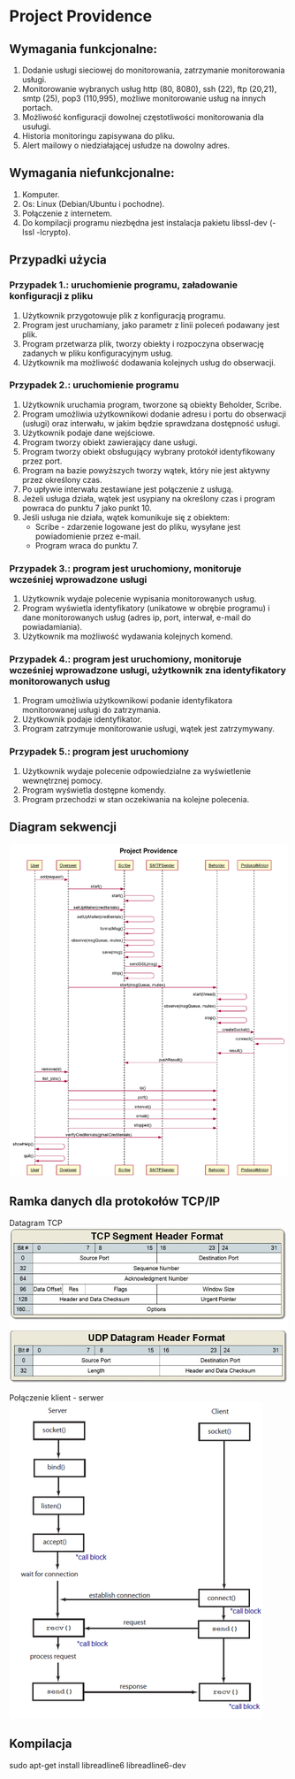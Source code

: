 # Project Providence

## Wymagania funkcjonalne:

1. Dodanie usługi sieciowej do monitorowania, zatrzymanie monitorowania usługi.
2. Monitorowanie wybranych usług http (80, 8080), ssh (22), ftp (20,21), smtp (25), pop3 (110,995), możliwe monitorowanie usług na innych portach.
3. Możliwość konfiguracji dowolnej częstotliwości monitorowania dla usuługi.
4. Historia monitoringu zapisywana do pliku.
5. Alert mailowy o niedziałającej usłudze na dowolny adres.


## Wymagania niefunkcjonalne:
1. Komputer.
2. Os: Linux (Debian/Ubuntu i pochodne).
3. Połączenie z internetem.
4. Do kompilacji programu niezbędna jest instalacja pakietu libssl-dev (-lssl -lcrypto).

## Przypadki użycia

### Przypadek 1.: uruchomienie programu, załadowanie konfiguracji z pliku
1. Użytkownik przygotowuje plik z konfiguracją programu.
2. Program jest uruchamiany, jako parametr z linii poleceń podawany jest plik.
3. Program przetwarza plik, tworzy obiekty i rozpoczyna obserwację zadanych w pliku konfiguracyjnym usług.
4. Użytkownik ma możliwość dodawania kolejnych usług do obserwacji.

### Przypadek 2.: uruchomienie programu

1. Użytkownik uruchamia program, tworzone są obiekty Beholder, Scribe.
2. Program umożliwia użytkownikowi dodanie adresu i portu do obserwacji (usługi) oraz interwału, w jakim będzie sprawdzana dostępność usługi.
3. Użytkownik podaje dane wejściowe.
4. Program tworzy obiekt zawierający dane usługi.
5. Program tworzy obiekt obsługujący wybrany protokół identyfikowany przez port.
6. Program na bazie powyższych tworzy wątek, który nie jest aktywny przez określony czas.
7. Po upływie interwału zestawiane jest połączenie z usługą.
8. Jeżeli usługa działa, wątek jest usypiany na określony czas i program powraca do punktu 7 jako punkt 10.
9. Jeśli usługa nie działa, wątek komunikuje się z obiektem:
      * Scribe - zdarzenie logowane jest do pliku, wysyłane jest powiadomienie przez e-mail.
      * Program wraca do punktu 7.

### Przypadek 3.: program jest uruchomiony,  monitoruje wcześniej wprowadzone usługi

1. Użytkownik wydaje polecenie wypisania monitorowanych usług.
2. Program wyświetla identyfikatory (unikatowe w obrębie programu) i dane monitorowanych usług (adres ip, port, interwał, e-mail do powiadamiania).
3. Użytkownik ma możliwość wydawania kolejnych komend.

### Przypadek 4.: program jest uruchomiony, monitoruje wcześniej wprowadzone usługi, użytkownik zna identyfikatory monitorowanych usług
1. Program umożliwia użytkownikowi podanie identyfikatora monitorowanej usługi do zatrzymania.
2. Użytkownik podaje identyfikator.
3. Program zatrzymuje monitorowanie usługi, wątek jest zatrzymywany.

### Przypadek 5.: program jest uruchomiony
1. Użytkownik wydaje polecenie odpowiedzialne za wyświetlenie wewnętrznej pomocy.
2. Program wyświetla dostępne komendy.
3. Program przechodzi w stan oczekiwania na kolejne polecenia.

## Diagram sekwencji

![diagram sekwencji projek providence](https://github.com/duzypit/pprovidence/blob/master/docs/project_providence_seq_diag.png?raw=true)

## Ramka danych dla protokołów TCP/IP


Datagram TCP
![datagram TCP](https://github.com/duzypit/pprovidence/blob/master/docs/tcp_udp_headers.jpg?raw=true)

Połączenie klient - serwer
![klient - serwer](https://github.com/duzypit/pprovidence/blob/master/docs/TCP_IP_socket_diagram.png?raw=true)

## Kompilacja

sudo apt-get install libreadline6 libreadline6-dev

